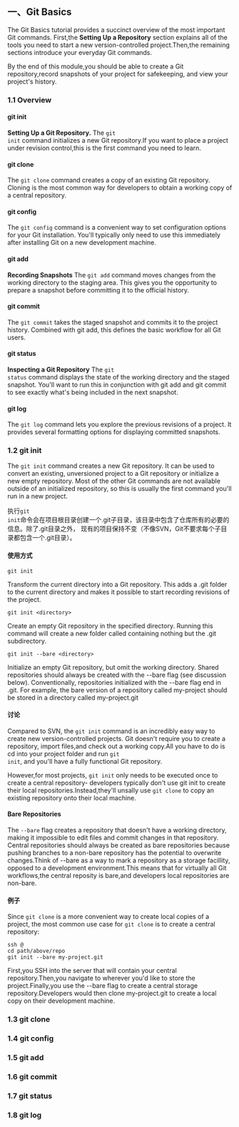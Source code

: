## 一、Git Basics

The Git Basics tutorial provides a succinct overview of the most important Git commands. First,the **Setting Up a Repository**
section explains all of the tools you need to start a new version-controlled project.Then,the remaining sections introduce
your everyday Git commands.

By the end of this module,you should be able to create a Git repository,record snapshots of your project for safekeeping,
and view your project's history.

### 1.1 Overview

#### git init

**Setting Up a Git Repository.** The <code>git init</code> command initializes a new Git repository.If you want to place
a project under revision control,this is the first command you need to learn.

#### git clone

The <code>git clone</code> command creates a copy of an existing Git repository. Cloning is the most common way for
developers to obtain a working copy of a central repository.

#### git config

The <code>git config</code> command is a convenient way to set configuration options for your Git installation. You'll
typically only need to use this immediately after installing Git on a new development machine.

#### git add

**Recording Snapshots** The <code>git add</code> command moves changes from the working directory to the staging area.
This gives you the opportunity to prepare a snapshot before committing it to the official history.

#### git commit

The <code>git commit</code> takes the staged snapshot and commits it to the project history. Combined with git add,
this defines the basic workflow for all Git users.

#### git status

**Inspecting a Git Repository** The <code>git status</code> command displays the state of the working directory and 
the staged snapshot. You'll want to run this in conjunction with git add and git commit to see exactly what's being
included in the next snapshot.

#### git log

The <code>git log</code> command lets you explore the previous revisions of a project. It provides several formatting
options for displaying committed snapshots.

### 1.2 git init

The <code>git init</code> command creates a new Git repository. It can be used to convert an existing, unversioned 
project to a Git repository or initialize a new empty repository. Most of the other Git commands are not available
outside of an initialized repository, so this is usually the first command you'll run in a new project.

执行<code>git init</code>命令会在项目根目录创建一个.git子目录，该目录中包含了仓库所有的必要的信息。除了.git目录之外，
现有的项目保持不变（不像SVN，Git不要求每个子目录都包含一个.git目录）。

#### 使用方式

    git init

Transform the current directory into a Git repository. This adds a .git folder to the current directory and makes
it possible to start recording revisions of the project.

    git init <directory>

Create an empty Git repository in the specified directory. Running this command will create a new folder called
<directory> containing nothing but the .git subdirectory.

    git init --bare <directory>

Initialize an empty Git repository, but omit the working directory. Shared repositories should always be created
with the --bare flag (see discussion below). Conventionally, repositories initialized with the --bare flag end in 
.git. For example, the bare version of a repository called my-project should be stored in a directory called
my-project.git

#### 讨论

Compared to SVN, the <code>git init</code> command is an incredibly easy way to create new version-controlled 
projects. Git doesn't require you to create a repository, import files,and check out a working copy.All you
have to do is cd into your project folder and run <code>git init</code>, and you'll have a fully functional
Git repository.

However,for most projects, <code>git init</code> only needs to be executed once to create a central repository-
developers typically don't use git init to create their local repositories.Instead,they'll unsally use 
<code>git clone</code> to copy an existing repository onto their local machine.

#### Bare Repositories

The <code>--bare</code> flag creates a repository that doesn't have a working directory, making it impossible to
edit files and commit changes in that repository. Central repositories should always be created as bare repositories
because pushing branches to a non-bare repository has the potential to overwrite changes.Think of --bare as a way
to mark a repository as a storage facillity, opposed to a development environment.This means that for virtually 
all Git workflows,the central reposity is bare,and developers local repositories are non-bare.

#### 例子

Since <code>git clone</code> is a more convenient way to create local copies of a project, the most common use case
for <code>git clone</code> is to create a central repository:

    ssh @
    cd path/above/repo
    git init --bare my-project.git

First,you SSH into the server that will contain your central repository.Then,you navigate to wherever you'd like to
store the project.Finally,you use the --bare flag to create a central storage repository.Developers would then 
clone my-project.git to create a local copy on their development machine.

### 1.3 git clone

### 1.4 git config

### 1.5 git add

### 1.6 git commit

### 1.7 git status

### 1.8 git log
